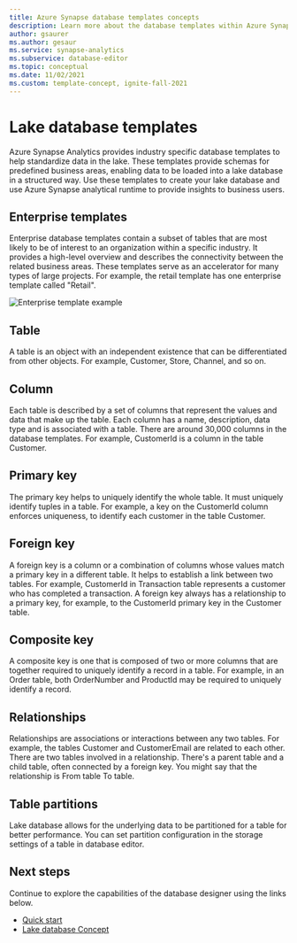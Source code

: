```yaml
---
title: Azure Synapse database templates concepts
description: Learn more about the database templates within Azure Synapse
author: gsaurer
ms.author: gesaur
ms.service: synapse-analytics
ms.subservice: database-editor
ms.topic: conceptual
ms.date: 11/02/2021
ms.custom: template-concept, ignite-fall-2021
---
```


# Lake database templates

Azure Synapse Analytics provides industry specific database templates to help standardize data in the lake. These templates provide schemas for predefined business areas, enabling data to be loaded into a lake database in a structured way. Use these templates to create your lake database and use Azure Synapse analytical runtime to provide insights to business users.  

## Enterprise templates 

Enterprise database templates contain a subset of tables that are most likely to be of interest to an organization within a specific industry. It provides a high-level overview and describes the connectivity between the related business areas. These templates serve as an accelerator for many types of large projects. For example, the retail template has one enterprise template called "Retail". 

![Enterprise template example](./media/concepts-database-templates/enterprise-template-example.png)

## Table

A table is an object with an independent existence that can be differentiated from other objects. For example, Customer, Store, Channel, and so on.

## Column

Each table is described by a set of columns that represent the values and data that make up the table. Each column has a name, description, data type and is associated with a table. There are around 30,000 columns in the database templates. For example, CustomerId is a column in the table Customer.

## Primary key

The primary key helps to uniquely identify the whole table. It must uniquely identify tuples in a table. For example, a key on the CustomerId column enforces uniqueness, to identify each customer in the table Customer.

## Foreign key

A foreign key is a column or a combination of columns whose values match a primary key in a different table. It helps to establish a link between two tables. For example, CustomerId in Transaction table represents a customer who has completed a transaction. A foreign key always has a relationship to a primary key, for example, to the CustomerId primary key in the Customer table.

## Composite key

A composite key is one that is composed of two or more columns that are together required to uniquely identify a record in a table. For example, in an Order table, both OrderNumber and ProductId may be required to uniquely identify a record.

## Relationships

Relationships are associations or interactions between any two tables. For example, the tables Customer and CustomerEmail are related to each other. There are two tables involved in a relationship. There's a parent table and a child table, often connected by a foreign key. You might say that the relationship is From table To table.

## Table partitions

Lake database allows for the underlying data to be partitioned for a table for better performance. You can set partition configuration in the storage settings of a table in database editor.

## Next steps

Continue to explore the capabilities of the database designer using the links below.
- [Quick start](quick-start-create-lake-database.md)
- [Lake database Concept](concepts-lake-database.md)
